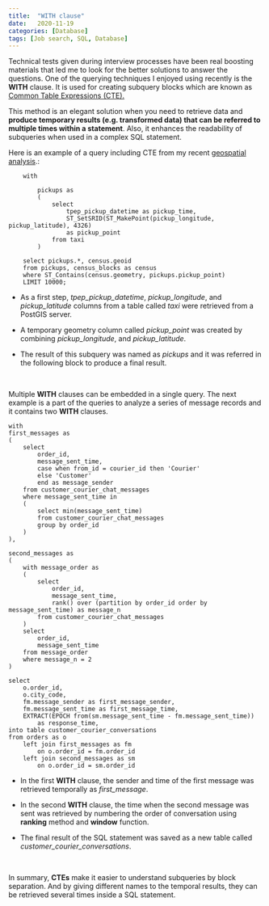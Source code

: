 ```yaml
---
title:  "WITH clause"
date:   2020-11-19
categories: [Database]
tags: [Job search, SQL, Database]
---
```


Technical tests given during interview processes have been real boosting materials that led me to look for the better solutions to answer the questions. One of the querying techniques I enjoyed using recently is the **WITH** clause. It is used for creating subquery blocks which are known as [Common Table Expressions (CTE).](https://docs.oracle.com/cd/E17952_01/mysql-8.0-en/with.html)

This method is an elegant solution when you need to retrieve data and **produce temporary results (e.g. transformed data) that can be referred to multiple times within a statement**. Also, it enhances the readability of subqueries when used in a complex SQL statement.

Here is an example of a query including CTE from my recent [geospatial analysis](https://github.com/soyhyoj/GeospatialAnalysis_NYtaxi).:


```
    with

        pickups as
        (
            select
                tpep_pickup_datetime as pickup_time,
                ST_SetSRID(ST_MakePoint(pickup_longitude, pickup_latitude), 4326)
                as pickup_point
            from taxi
        )

    select pickups.*, census.geoid
    from pickups, census_blocks as census
    where ST_Contains(census.geometry, pickups.pickup_point)
    LIMIT 10000;
```

- As a first step, *tpep_pickup_datetime*, *pickup_longitude*, and *pickup_latitude* columns from a table called *taxi* were retrieved from a PostGIS server.

- A temporary geometry column called *pickup_point* was created by combining *pickup_longitude*, and *pickup_latitude*.

- The result of this subquery was named as *pickups* and it was referred in the following block to produce a final result.

<br>

Multiple **WITH** clauses can be embedded in a single query. The next example is a part of the queries to analyze a series of message records and it contains two **WITH** clauses.

```
with
first_messages as
(
	select
		order_id,
		message_sent_time,
		case when from_id = courier_id then 'Courier'
		else 'Customer'
		end as message_sender
	from customer_courier_chat_messages 
	where message_sent_time in
	(
		select min(message_sent_time)
		from customer_courier_chat_messages
		group by order_id
	)
),

second_messages as
(
	with message_order as
	(
		select
			order_id,
			message_sent_time,
			rank() over (partition by order_id order by message_sent_time) as message_n
		from customer_courier_chat_messages 
	)
	select
		order_id,
		message_sent_time
	from message_order
	where message_n = 2
)

select  
	o.order_id,
	o.city_code,
	fm.message_sender as first_message_sender,
	fm.message_sent_time as first_message_time,
	EXTRACT(EPOCH from(sm.message_sent_time - fm.message_sent_time))
        as response_time,
into table customer_courier_conversations
from orders as o
	left join first_messages as fm
		on o.order_id = fm.order_id
	left join second_messages as sm
		on o.order_id = sm.order_id
```

- In the first **WITH** clause, the sender and time of the first message was retrieved temporally as *first_message*.

- In the second **WITH** clause, the time when the second message was sent was retrieved by numbering the order of conversation using **ranking** method and **window** function.

- The final result of the SQL statement was saved as a new table called *customer_courier_conversations*.

<br>

In summary, **CTEs** make it easier to understand subqueries by block separation. And by giving different names to the temporal results, they can be retrieved several times inside a SQL statement.